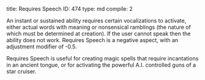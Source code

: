 title:          Requires Speech
ID:             474
type:           md
compile:        2


An instant or sustained ability requires certain vocalizations to activate, either actual words with meaning or nonsensical ramblings (the nature of which must be determined at creation). If the user cannot speak then the ability does not work. Requires Speech is a negative aspect, with an adjustment modifier of -0.5.

Requires Speech is useful for creating magic spells that require incantations in an ancient tongue, or for activating the powerful A.I. controlled guns of a star cruiser.